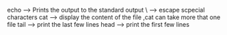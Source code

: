echo --> Prints the output to the standard output \ --> escape scpecial characters cat --> display the content of the file ,cat can take more that one file tail --> print the last few lines head --> print the first few lines
